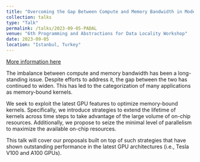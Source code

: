 ```yaml
---
title: "Overcoming the Gap Between Compute and Memory Bandwidth in Modern GPUs"
collection: talks
type: "Talk"
permalink: /talks/2023-09-05-PADAL
venue: "6th Programming and Abstractions for Data Locality Workshop"
date: 2023-09-05
location: "Istanbul, Turkey"
---
```


[More information here](https://parcorelab.ku.edu.tr/padal/schedule/)

The imbalance between compute and memory bandwidth has been a long-standing issue. Despite efforts to address it, the gap between the two has continued to widen. This has led to the categorization of many applications as memory-bound kernels.

We seek to exploit the latest GPU features to optimize memory-bound kernels. Specifically, we introduce strategies to extend the lifetime of kernels across time steps to take advantage of the large volume of on-chip resources. Additionally, we propose to seize the minimal level of parallelism to maximize the available on-chip resources. 

This talk will cover our proposals built on top of such strategies that have shown outstanding performance in the latest GPU architectures (i.e., Tesla V100 and A100 GPUs). 
